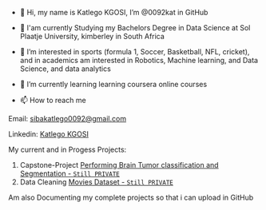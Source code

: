 - 👋 Hi, my name is Katlego KGOSI, I’m @0092kat in GitHub
- 🌱 I'am currently Studying my Bachelors Degree in Data Science at Sol Plaatje University, kimberley in South Africa
- 👀 I’m interested in sports (formula 1, Soccer, Basketball, NFL, cricket), and in academics am interested in Robotics, Machine learning, and Data Science, and data analytics 
- 🌱 I’m currently learning learning coursera online courses

- 📫 How to reach me

Email: sibakatlego0092@gmail.com

Linkedin: [Katlego KGOSI](https://www.linkedin.com/in/katlego-kgosi-269195196/)

My current and in Progess Projects:

1. Capstone-Project [Performing Brain Tumor classification and Segmentation - `Still PRIVATE`](https://github.com/0092kat/Capstone-Project)
2. Data Cleaning [Movies Dataset - `Still PRIVATE`](https://github.com/0092kat/Data_Cleaning-Movies_DataSet)

Am also Documenting my complete projects so that i can upload in GitHub


<!---
0092kat/0092kat is a ✨ special ✨ repository because its `README.md` (this file) appears on your GitHub profile.
You can click the Preview link to take a look at your changes.
--->
